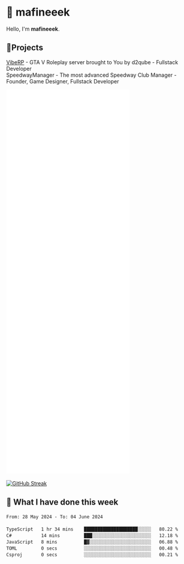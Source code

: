 # 👋 mafineeek
Hello, I'm **mafineeek**.

## 📝Projects

[VibeRP](https://v-rp.pl) - GTA V Roleplay server brought to You by d2qube - Fullstack Developer<br/>
SpeedwayManager - The most advanced Speedway Club Manager - Founder, Game Designer, Fullstack Developer


![](./github-metrics.svg)

[![GitHub Streak](https://streak-stats.demolab.com/?user=mafineeek)](https://git.io/streak-stats)

## 📰 What I have done this week
<!--START_SECTION:waka-->

```txt
From: 28 May 2024 - To: 04 June 2024

TypeScript   1 hr 34 mins    ████████████████████░░░░░   80.22 %
C#           14 mins         ███░░░░░░░░░░░░░░░░░░░░░░   12.18 %
JavaScript   8 mins          █▓░░░░░░░░░░░░░░░░░░░░░░░   06.88 %
TOML         0 secs          ░░░░░░░░░░░░░░░░░░░░░░░░░   00.48 %
Csproj       0 secs          ░░░░░░░░░░░░░░░░░░░░░░░░░   00.21 %
```

<!--END_SECTION:waka-->
